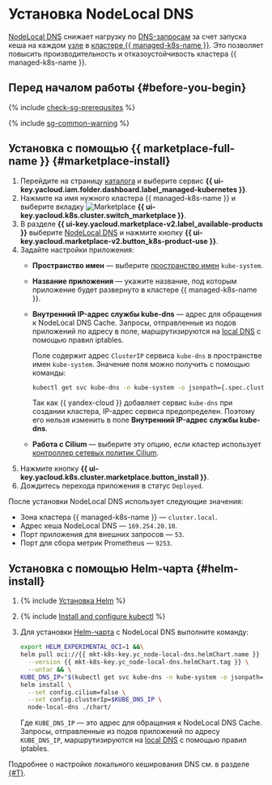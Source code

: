 # Установка NodeLocal DNS


[NodeLocal DNS](/marketplace/products/yc/node-local-dns) снижает нагрузку по [DNS-запросам](../../../glossary/dns.md) за счет запуска кеша на каждом [узле](../../concepts/index.md#node-group) в [кластере {{ managed-k8s-name }}](../../concepts/index.md#kubernetes-cluster). Это позволяет повысить производительность и отказоустойчивость кластера {{ managed-k8s-name }}.

## Перед началом работы {#before-you-begin}

{% include [check-sg-prerequsites](../../../_includes/managed-kubernetes/security-groups/check-sg-prerequsites-lvl3.md) %}

{% include [sg-common-warning](../../../_includes/managed-kubernetes/security-groups/sg-common-warning.md) %}

## Установка с помощью {{ marketplace-full-name }} {#marketplace-install}

1. Перейдите на страницу [каталога](../../../resource-manager/concepts/resources-hierarchy.md#folder) и выберите сервис **{{ ui-key.yacloud.iam.folder.dashboard.label_managed-kubernetes }}**.
1. Нажмите на имя нужного кластера {{ managed-k8s-name }} и выберите вкладку ![Marketplace](../../../_assets/console-icons/shopping-cart.svg) **{{ ui-key.yacloud.k8s.cluster.switch_marketplace }}**.
1. В разделе **{{ ui-key.yacloud.marketplace-v2.label_available-products }}** выберите [NodeLocal DNS](/marketplace/products/yc/node-local-dns) и нажмите кнопку **{{ ui-key.yacloud.marketplace-v2.button_k8s-product-use }}**.
1. Задайте настройки приложения:
   * **Пространство имен** — выберите [пространство имен](../../concepts/index.md#namespace) `kube-system`.
   * **Название приложения** — укажите название, под которым приложение будет развернуто в кластере {{ managed-k8s-name }}.
   * **Внутренний IP-адрес службы kube-dns** — адрес для обращения к NodeLocal DNS Cache. Запросы, отправленные из подов приложений по адресу в поле, маршрутизируются на [local DNS](https://github.com/kubernetes/enhancements/blob/master/keps/sig-network/1024-nodelocal-cache-dns/README.md#iptables-notrack) с помощью правил iptables.

      Поле содержит адрес `ClusterIP` сервиса `kube-dns` в пространстве имен `kube-system`. Значение поля можно получить с помощью команды:

      ```bash
      kubectl get svc kube-dns -n kube-system -o jsonpath={.spec.clusterIP}
      ```

      Так как {{ yandex-cloud }} добавляет сервис `kube-dns` при создании кластера, IP-адрес сервиса предопределен. Поэтому его нельзя изменить в поле **Внутренний IP-адрес службы kube-dns**.

   * **Работа с Cilium** — выберите эту опцию, если кластер использует [контроллер сетевых политик Cilium](../../concepts/network-policy.md#cilium).
1. Нажмите кнопку **{{ ui-key.yacloud.k8s.cluster.marketplace.button_install }}**.
1. Дождитесь перехода приложения в статус `Deployed`.

После установки NodeLocal DNS использует следующие значения:
* Зона кластера {{ managed-k8s-name }} — `cluster.local`.
* Адрес кеша NodeLocal DNS — `169.254.20.10`.
* Порт приложения для внешних запросов — `53`.
* Порт для сбора метрик Prometheus — `9253`.

## Установка с помощью Helm-чарта {#helm-install}

1. {% include [Установка Helm](../../../_includes/managed-kubernetes/helm-install.md) %}
1. {% include [Install and configure kubectl](../../../_includes/managed-kubernetes/kubectl-install.md) %}
1. Для установки [Helm-чарта](https://helm.sh/docs/topics/charts/) с NodeLocal DNS выполните команду:

   ```bash
   export HELM_EXPERIMENTAL_OCI=1 &&\
   helm pull oci://{{ mkt-k8s-key.yc_node-local-dns.helmChart.name }} \
     --version {{ mkt-k8s-key.yc_node-local-dns.helmChart.tag }} \
     --untar && \
   KUBE_DNS_IP="$(kubectl get svc kube-dns -n kube-system -o jsonpath={.spec.clusterIP})" && \
   helm install \
     --set config.cilium=false \
     --set config.clusterIp=$KUBE_DNS_IP \
     node-local-dns ./chart/
   ```

   Где `KUBE_DNS_IP` — это адрес для обращения к NodeLocal DNS Cache. Запросы, отправленные из подов приложений по адресу `KUBE_DNS_IP`, маршрутизируются на [local DNS](https://github.com/kubernetes/enhancements/blob/master/keps/sig-network/1024-nodelocal-cache-dns/README.md#iptables-notrack) с помощью правил iptables.

Подробнее о настройке локального кеширования DNS см. в разделе [{#T}](../../tutorials/node-local-dns.md).
